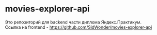 # movies-explorer-api
Это репозиторий для backend части диплома Яндекс.Практикум.
Ссылка на frontend  - https://github.com/SidWonder/movies-explorer-api

